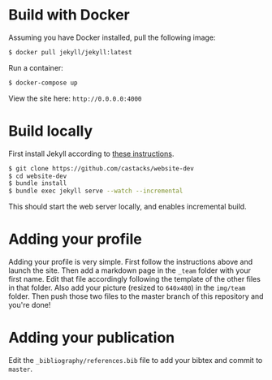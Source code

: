 # Build with Docker
Assuming you have Docker installed, pull the following image:
```bash
$ docker pull jekyll/jekyll:latest
```
Run a container:
```bash
$ docker-compose up
```
View the site here: `http://0.0.0.0:4000`
# Build locally
First install Jekyll according to [these instructions](https://jekyllrb.com/docs/installation/).
```bash
$ git clone https://github.com/castacks/website-dev
$ cd website-dev
$ bundle install
$ bundle exec jekyll serve --watch --incremental
```
This should start the web server locally, and enables incremental build.

# Adding your profile
Adding your profile is very simple. First follow the instructions above and launch the site. Then add a markdown page in the `_team` folder with your first name. Edit that file accordingly following the template of the other files in that folder. Also add your picture (resized to `640x480`) in the `img/team` folder. Then push those two files to the master branch of this repository and you're done!

# Adding your publication
Edit the `_bibliography/references.bib` file to add your bibtex and commit to `master`.

